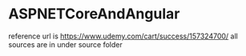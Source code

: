 # ASPNETCoreAndAngular
reference url is https://www.udemy.com/cart/success/157324700/
all sources are in under source folder
